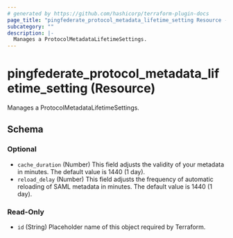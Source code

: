 ```yaml
---
# generated by https://github.com/hashicorp/terraform-plugin-docs
page_title: "pingfederate_protocol_metadata_lifetime_setting Resource - terraform-provider-pingfederate"
subcategory: ""
description: |-
  Manages a ProtocolMetadataLifetimeSettings.
---
```


# pingfederate_protocol_metadata_lifetime_setting (Resource)

Manages a ProtocolMetadataLifetimeSettings.



<!-- schema generated by tfplugindocs -->
## Schema

### Optional

- `cache_duration` (Number) This field adjusts the validity of your metadata in minutes. The default value is 1440 (1 day).
- `reload_delay` (Number) This field adjusts the frequency of automatic reloading of SAML metadata in minutes. The default value is 1440 (1 day).

### Read-Only

- `id` (String) Placeholder name of this object required by Terraform.
